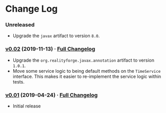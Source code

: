 # Change Log

### Unreleased

* Upgrade the `javax` artifact to version `8.0`.

### [v0.02](https://github.com/realityforge/timeservice/tree/v0.02) (2019-11-13) · [Full Changelog](https://github.com/realityforge/timeservice/compare/v0.01...v0.02)

* Upgrade the `org.realityforge.javax.annotation` artifact to version `1.0.1`.
* Move some service logic to being default methods on the `TimeService` interface. This makes it easier to re-implement the service logic within tests.

### [v0.01](https://github.com/realityforge/timeservice/tree/v0.01) (2019-04-24) · [Full Changelog](https://github.com/realityforge/timeservice/compare/c97326165a2eaacc2610d8a11c03a9ba01f24ecd...v0.01)

* Initial release
